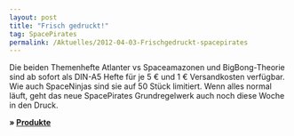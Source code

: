 ```yaml
---
layout: post
title: "Frisch gedruckt!"
tag: SpacePirates
permalink: /Aktuelles/2012-04-03-Frischgedruckt-spacepirates
---
```


Die beiden Themenhefte Atlanter vs Spaceamazonen und BigBong-Theorie sind ab sofort als DIN-A5 Hefte für je 5 &euro; und 1 &euro; Versandkosten verfügbar. Wie auch SpaceNinjas sind sie auf 50 Stück limitiert. Wenn alles normal läuft, geht das neue SpacePirates Grundregelwerk auch noch diese Woche in den Druck.

**&raquo; [Produkte](https://spacepirates.jcgames.de/Publikationen/)**


